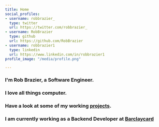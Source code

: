 ```yaml
---
title: Home
social_profiles:
- username: robbrazier_
  type: twitter
  url: https://twitter.com/robbrazier_
- username: RobBrazier
  type: github
  url: https://github.com/RobBrazier
- username: robbrazier1
  type: linkedin
  url: https://www.linkedin.com/in/robbrazier1
profile_image: "/media/profile.png"

---
```

### I'm **Rob Brazier**, a Software Engineer.
### I love all things computer.
### Have a look at some of my working [projects](/projects).
### I am currently working as a Backend Developer at [Barclaycard](https://home.barclaycard)